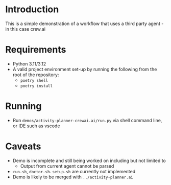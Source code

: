 # Introduction

This is a simple demonstration of a workflow that uses a third party agent - in this case crew.ai

# Requirements

* Python 3.11/3.12
* A valid project environment set-up by running the following from the root of the repository:
  * `poetry shell`
  * `poetry install`

# Running

* Run `demos/activity-planner-crewai.ai/run.py` via shell command line, or IDE such as vscode

# Caveats

* Demo is incomplete and still being worked on including but not limited to
  * Output from current agent cannot be parsed
* `run.sh`, `doctor.sh`. `setup.sh` are currently not implemented
* Demo is likely to be merged with `../activity-planner.ai`